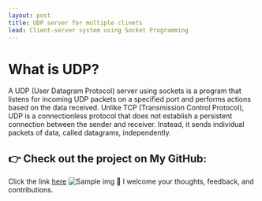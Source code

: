 ```yaml
---
layout: post
title: UDP server for multiple clinets
lead: Client-server system using Socket Programming
---
```

# What is UDP?
A UDP (User Datagram Protocol) server using sockets is a program that listens for incoming UDP packets on a specified port and performs actions based on the data received. Unlike TCP (Transmission Control Protocol), UDP is a connectionless protocol that does not establish a persistent connection between the sender and receiver. Instead, it sends individual packets of data, called datagrams, independently.

## 👉 Check out the project on My GitHub: 
Click the link [here](https://github.com/chaw-thiri/Computer-Network/tree/main/UDP/UPD_Server_For_Multiple_clients)
![Sample img](chaw-thiri/chaw-thiri.github.io/_posts/image-2.png)
🙏 I welcome your thoughts, feedback, and contributions. 
